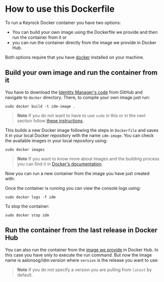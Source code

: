 # How to use this Dockerfile

To run a Keyrock Docker container you have two options: 

- You can build your own image using the Dockerfile we provide and then run the container from it or
- you can run the container directly from the image we provide in Docker Hub.

Both options require that you have [docker](https://docs.docker.com/installation/) installed on your machine.

## Build your own image and run the container from it

You have to download the [Identity Manager's code](https://github.com/ging/fi-ware-idm) from GitHub and navigate to `docker` directory. There, to compile your own image just run:

	sudo docker build -t idm-image .


> **Note**
> If you do not want to have to use `sudo` in this or in the next section follow [these instructions](https://docs.docker.com/installation/ubuntulinux/#create-a-docker-group).

This builds a new Docker image following the steps in `Dockerfile` and saves it in your local Docker repository with the name `idm-image`. You can check the available images in your local repository using: 

	sudo docker images


> **Note**
> If you want to know more about images and the building process you can find it in [Docker's documentation](https://docs.docker.com/userguide/dockerimages/).

Now you can run a new container from the image you have just created with:

<!---
	sudo docker run -d --name idm-container -v [host_config_file]:/opt/fi-ware-idm/config.js -p [host_port]:[container_port] idm-image


Where the different params mean: 

* -d indicates that the container runs as a daemon
* --name is the name of the new container (you can use the name you want)
* -v stablishes a relation between a local folder (in your host computer) and a container's folder. In this case it is used to pass to the container the configuration file that Identity Manager needs to work. `host_config_file` has to be the location of a local file with that configuration following the [config template](https://github.com/ging/fi-ware-idm/blob/master/config.js.template).
* -p stablishes a relation between a local port and a container's port. You can use the port you want in `host_port` but `container_port` has to be the same that you have set in `config.app_port` in your config file. If you have set `config.https` to `true` you have to use here the https port.
* the last param is the name of the image


Here is an example of this command:

	sudo docker run -d --name idm -v /home/root/workspace/fi-ware-idm/config.js:/opt/fi-ware-idm/config.js -p 80:80 idm-image
-->

Once the container is running you can view the console logs using: 

	sudo docker logs -f idm


To stop the container:

	sudo docker stop idm



## Run the container from the last release in Docker Hub

You can also run the container from the [image we provide](https://hub.docker.com/r/aalonsog/idm/) in Docker Hub. In this case you have only to execute the run command. But now the image name is aalonsog/idm:*version* where `version` is the release you want to use:
<!---
	sudo docker run -d --name idm-container -v [host_config_file]:/opt/fi-ware-idm/config.js -p [host_port]:[container_port] aalonsog/idm
-->
> **Note**
> If you do not specify a version you are pulling from `latest` by default.